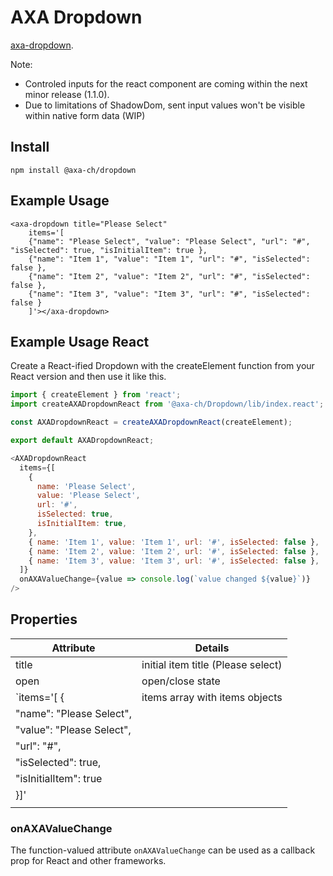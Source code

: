 # AXA Dropdown

[axa-dropdown](https://github.com/axa-ch/patterns-library/blob/develop/src/components/20-molecules/dropdown/README.md).

Note:

- Controled inputs for the react component are coming within the next minor release (1.1.0).
- Due to limitations of ShadowDom, sent input values won't be visible within native form data (WIP)

## Install

`npm install @axa-ch/dropdown`

## Example Usage

```
<axa-dropdown title="Please Select"
    items='[
    {"name": "Please Select", "value": "Please Select", "url": "#", "isSelected": true, "isInitialItem": true },
    {"name": "Item 1", "value": "Item 1", "url": "#", "isSelected": false },
    {"name": "Item 2", "value": "Item 2", "url": "#", "isSelected": false },
    {"name": "Item 3", "value": "Item 3", "url": "#", "isSelected": false }
    ]'></axa-dropdown>
```

## Example Usage React

Create a React-ified Dropdown with the createElement function from your React version and then use it like this.

```js
import { createElement } from 'react';
import createAXADropdownReact from '@axa-ch/Dropdown/lib/index.react';

const AXADropdownReact = createAXADropdownReact(createElement);

export default AXADropdownReact;
```

```js
<AXADropdownReact
  items={[
    {
      name: 'Please Select',
      value: 'Please Select',
      url: '#',
      isSelected: true,
      isInitialItem: true,
    },
    { name: 'Item 1', value: 'Item 1', url: '#', isSelected: false },
    { name: 'Item 2', value: 'Item 2', url: '#', isSelected: false },
    { name: 'Item 3', value: 'Item 3', url: '#', isSelected: false },
  ]}
  onAXAValueChange={value => console.log(`value changed ${value}`)}
/>
```

## Properties

<!-- prettier-ignore-start -->
| Attribute                             | Details                               |
| ------------------------------------- | ------------------------------------- |
|  title                                | initial item title (Please select)    |
|  open                                 | open/close state                      |
| `items='[ {                           | items array with items objects        |
|       "name": "Please Select",        |                                       |
|       "value": "Please Select",       |                                       |
|       "url": "#",                     |                                       |
|       "isSelected": true,             |                                       |
|       "isInitialItem": true           |                                       |
|  }]'                                  |                                       |
|                                       |                                       |
<!-- prettier-ignore-end -->

### onAXAValueChange

The function-valued attribute `onAXAValueChange` can be used as a callback prop for React and other frameworks.
